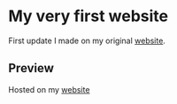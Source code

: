# My very first website

First update I made on my original [website](https://www.antoine-traductions.com/archives/v1).

## Preview

Hosted on my [website](https://www.antoine-traductions.com/archives/v2)
